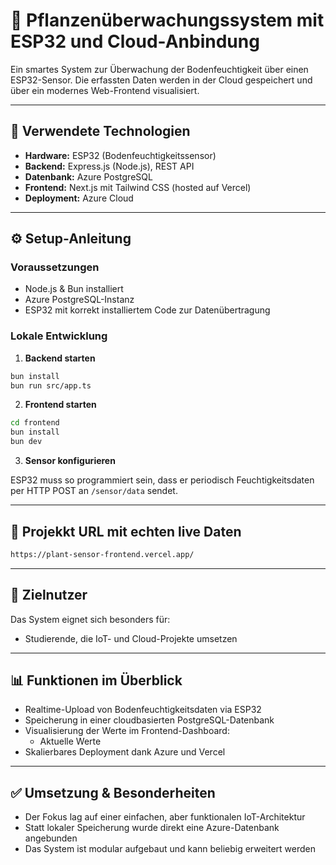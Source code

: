 # 🌱 Pflanzenüberwachungssystem mit ESP32 und Cloud-Anbindung

Ein smartes System zur Überwachung der Bodenfeuchtigkeit über einen ESP32-Sensor. Die erfassten Daten werden in der Cloud gespeichert und über ein modernes Web-Frontend visualisiert.

---

## 🔧 Verwendete Technologien

- **Hardware:** ESP32 (Bodenfeuchtigkeitssensor)
- **Backend:** Express.js (Node.js), REST API
- **Datenbank:** Azure PostgreSQL
- **Frontend:** Next.js mit Tailwind CSS (hosted auf Vercel)
- **Deployment:** Azure Cloud

---

## ⚙️ Setup-Anleitung

### Voraussetzungen

- Node.js & Bun installiert
- Azure PostgreSQL-Instanz
- ESP32 mit korrekt installiertem Code zur Datenübertragung

### Lokale Entwicklung

1. **Backend starten**

```bash
bun install
bun run src/app.ts
```

2. **Frontend starten**

```bash
cd frontend
bun install
bun dev
```

3. **Sensor konfigurieren**

ESP32 muss so programmiert sein, dass er periodisch Feuchtigkeitsdaten per HTTP POST an `/sensor/data` sendet.

---

## 👥 Projekkt URL mit echten live Daten

```bash
https://plant-sensor-frontend.vercel.app/
```

---

## 👥 Zielnutzer

Das System eignet sich besonders für:

- Studierende, die IoT- und Cloud-Projekte umsetzen

---

## 📊 Funktionen im Überblick

- Realtime-Upload von Bodenfeuchtigkeitsdaten via ESP32
- Speicherung in einer cloudbasierten PostgreSQL-Datenbank
- Visualisierung der Werte im Frontend-Dashboard:
  - Aktuelle Werte
- Skalierbares Deployment dank Azure und Vercel

---

## ✅ Umsetzung & Besonderheiten

- Der Fokus lag auf einer einfachen, aber funktionalen IoT-Architektur
- Statt lokaler Speicherung wurde direkt eine Azure-Datenbank angebunden
- Das System ist modular aufgebaut und kann beliebig erweitert werden

